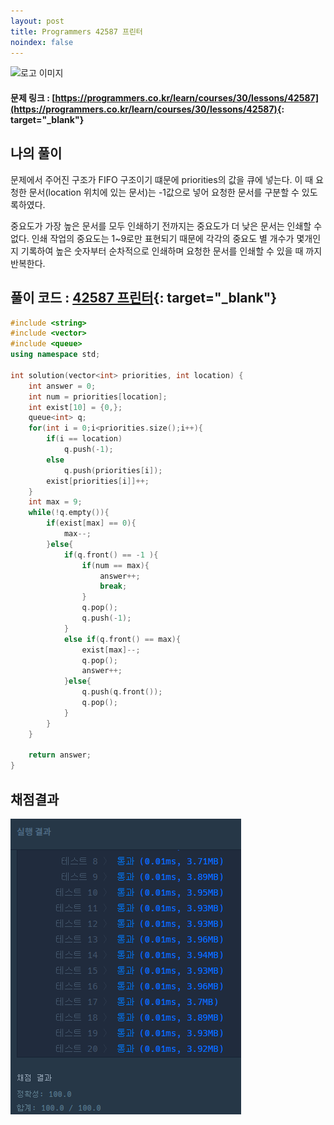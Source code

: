 ```yaml
---
layout: post
title: Programmers 42587 프린터
noindex: false
---
```


![로고 이미지](https://s3.ap-northeast-2.amazonaws.com/grepp-cloudfront/programmers_imgs/design/logo.jpg)

#### 문제 링크 : [https://programmers.co.kr/learn/courses/30/lessons/42587](https://programmers.co.kr/learn/courses/30/lessons/42587){: target="_blank"}


## 나의 풀이

문제에서 주어진 구조가 FIFO 구조이기 떄문에 priorities의 값을 큐에 넣는다. 이 때 요청한 문서(location 위치에 있는 문서)는 -1값으로 넣어 요청한 문서를 구분할 수 있도록하였다.

중요도가 가장 높은 문서를 모두 인쇄하기 전까지는 중요도가 더 낮은 문서는 인쇄할 수 없다.  인쇄 작업의 중요도는 1~9로만 표현되기 때문에 각각의 중요도 별 개수가 몇개인지 기록하여 높은 숫자부터 순차적으로 인쇄하며 요청한 문서를 인쇄할 수 있을 때 까지 반복한다.





## 풀이 코드 : [ 42587 프린터](https://github.com/sun-pyo/algorithm/blob/main/programmers/%ED%94%84%EB%A6%B0%ED%84%B0.cpp){: target="_blank"}

```c++
#include <string>
#include <vector>
#include <queue>
using namespace std;

int solution(vector<int> priorities, int location) {
    int answer = 0;
    int num = priorities[location];
    int exist[10] = {0,};
    queue<int> q;
    for(int i = 0;i<priorities.size();i++){
        if(i == location)
            q.push(-1);
        else
            q.push(priorities[i]);
        exist[priorities[i]]++;
    }
    int max = 9;
    while(!q.empty()){
        if(exist[max] == 0){
            max--;
        }else{
            if(q.front() == -1 ){
                if(num == max){
                    answer++;
                    break;
                }
                q.pop();
                q.push(-1);
            }
            else if(q.front() == max){
                exist[max]--;
                q.pop();
                answer++;
            }else{
                q.push(q.front());
                q.pop();
            }
        }
    }
    
    return answer;
}
```





## 채점결과

![42587priter](\algorithm\img\42587priter.PNG)